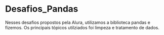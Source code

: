 # Desafios_Pandas

Nesses desafios propostos pela Alura, utilizamos a biblioteca pandas e fizemos. Os principais tópicos utilziados foi limpeza e tratamento de dados.
